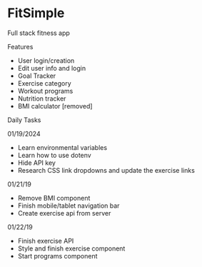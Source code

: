 # FitSimple
 Full stack fitness app

Features
- User login/creation
- Edit user info and login
- Goal Tracker
- Exercise category
- Workout programs
- Nutrition tracker
- BMI calculator [removed]

Daily Tasks

01/19/2024
- Learn environmental variables
- Learn how to use dotenv
- Hide API key
- Research CSS link dropdowns and update the exercise links

01/21/19
- Remove BMI component
- Finish mobile/tablet navigation bar
- Create exercise api from server

01/22/19
- Finish exercise API
- Style and finish exercise component
- Start programs component